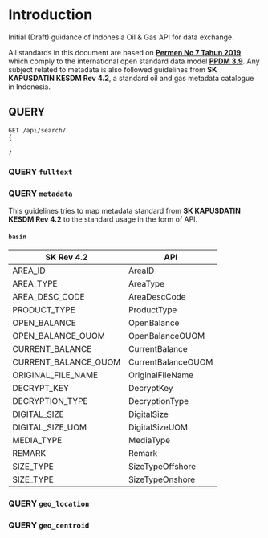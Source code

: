 # Introduction
Initial (Draft) guidance of Indonesia Oil &amp; Gas API for data exchange.

All standards in this document are based on [**Permen No 7 Tahun 2019**](https://jdih.esdm.go.id/peraturan/Permen%20ESDM%20Nomor%207%20Tahun%202019.pdf) which comply to the international open standard data model [**PPDM 3.9**](https://docs.ppdm.org/). Any subject related to metadata is also followed guidelines from **SK KAPUSDATIN KESDM Rev 4.2**, a standard oil and gas metadata catalogue in Indonesia.



## QUERY
```
GET /api/search/
{

}

```

### QUERY `fulltext`

### QUERY `metadata`
This guidelines tries to map metadata standard from **SK KAPUSDATIN KESDM Rev 4.2** to the standard usage in the form of API.

#### `basin`

SK Rev 4.2 | API
----------- | -----------
AREA_ID                  |	AreaID
AREA_TYPE				         |	AreaType
AREA_DESC_CODE           |	AreaDescCode
PRODUCT_TYPE             |	ProductType
OPEN_BALANCE             |	OpenBalance
OPEN_BALANCE_OUOM        |	OpenBalanceOUOM
CURRENT_BALANCE          |	CurrentBalance
CURRENT_BALANCE_OUOM     |	CurrentBalanceOUOM
ORIGINAL_FILE_NAME       |	OriginalFileName
DECRYPT_KEY              |	DecryptKey
DECRYPTION_TYPE          |	DecryptionType
DIGITAL_SIZE             |	DigitalSize
DIGITAL_SIZE_UOM         |	DigitalSizeUOM
MEDIA_TYPE               |	MediaType
REMARK                   |	Remark
SIZE_TYPE                |	SizeTypeOffshore
SIZE_TYPE                |	SizeTypeOnshore


### QUERY `geo_location`

### QUERY `geo_centroid`
